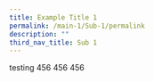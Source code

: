 ```yaml
---
title: Example Title 1
permalink: /main-1/Sub-1/permalink
description: ""
third_nav_title: Sub 1
---
```

testing 456 456 456